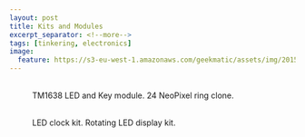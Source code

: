 ```yaml
---
layout: post
title: Kits and Modules
excerpt_separator: <!--more-->
tags: [tinkering, electronics]
image:
  feature: https://s3-eu-west-1.amazonaws.com/geekmatic/assets/img/2015-05-25-14.jpg"
---
```

<figure class="half">
  <a href="https://s3-eu-west-1.amazonaws.com/geekmatic/assets/img/2015-05-25-13.jpg"><img src="https://s3-eu-west-1.amazonaws.com/geekmatic/assets/img/2015-05-25-13.jpg" alt=""></a>
    <a href="https://s3-eu-west-1.amazonaws.com/geekmatic/assets/img/2015-05-25-14.jpg"><img src="https://s3-eu-west-1.amazonaws.com/geekmatic/assets/img/2015-05-25-14.jpg" alt=""></a>
  <figcaption>TM1638 LED and Key module. 24 NeoPixel ring clone.</figcaption>
</figure>
<!--more-->
<figure class="half">
  <a href="https://s3-eu-west-1.amazonaws.com/geekmatic/assets/img/2015-05-25-15.jpg"><img src="https://s3-eu-west-1.amazonaws.com/geekmatic/assets/img/2015-05-25-15.jpg" alt=""></a>
  <a href="https://s3-eu-west-1.amazonaws.com/geekmatic/assets/img/2015-05-25-16.jpg"><img src="https://s3-eu-west-1.amazonaws.com/geekmatic/assets/img/2015-05-25-16.jpg" alt=""></a>
  <figcaption> LED clock kit. Rotating LED display kit.</figcaption>
</figure>
